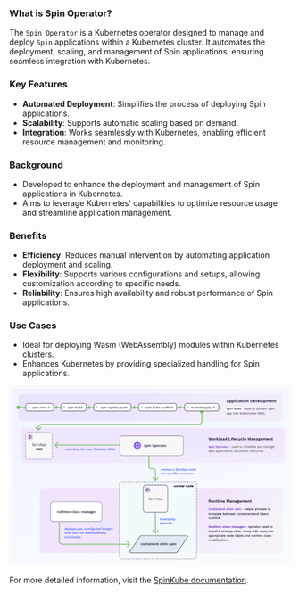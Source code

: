 ### What is Spin Operator?

The `Spin Operator` is a Kubernetes operator designed to manage and deploy `Spin` applications within a Kubernetes cluster. It automates the deployment, scaling, and management of Spin applications, ensuring seamless integration with Kubernetes.

### Key Features
- **Automated Deployment**: Simplifies the process of deploying Spin applications.
- **Scalability**: Supports automatic scaling based on demand.
- **Integration**: Works seamlessly with Kubernetes, enabling efficient resource management and monitoring.

### Background
- Developed to enhance the deployment and management of Spin applications in Kubernetes.
- Aims to leverage Kubernetes' capabilities to optimize resource usage and streamline application management.

### Benefits
- **Efficiency**: Reduces manual intervention by automating application deployment and scaling.
- **Flexibility**: Supports various configurations and setups, allowing customization according to specific needs.
- **Reliability**: Ensures high availability and robust performance of Spin applications.

### Use Cases
- Ideal for deploying Wasm (WebAssembly) modules within Kubernetes clusters.
- Enhances Kubernetes by providing specialized handling for Spin applications.

![spin-operator](../assets/spin-operator.png)

For more detailed information, visit the [SpinKube documentation](https://www.spinkube.dev/docs/).
